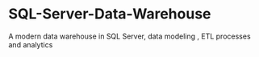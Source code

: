 # SQL-Server-Data-Warehouse
A modern data warehouse in SQL Server, data modeling , ETL processes and analytics
